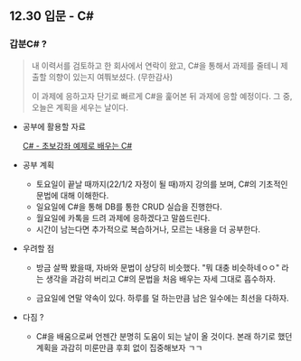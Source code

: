 ## 12.30 입문 - C#

### 갑분C# ?

> 내 이력서를 검토하고 한 회사에서 연락이 왔고, C#을 통해서 과제를 줄테니 제출할 의향이 있는지 여쭤보셨다. (무한감사)
>
> 이 과제에 응하고자 단기로 빠르게 C#을 훑어본 뒤 과제에 응할 예정이다. 그 중, 오늘은 계획을 세우는 날이다.



* 공부에 활용할 자료

  [C# - 초보강좌 예제로 배우는 C#](https://www.inflearn.com/course/c-%EC%B4%88%EB%B3%B4-%EA%B0%95%EC%A2%8C-%EC%98%88%EC%A0%9C%EB%A1%9C-%EB%B0%B0%EC%9A%B0%EB%8A%94-c/lecture/2251?tab=curriculum)

  

* 공부 계획

  * 토요일이 끝날 때까지(22/1/2 자정이 될 때)까지 강의를 보며, C#의 기초적인 문법에 대해 이해한다.
  * 일요일에 C#을 통해 DB를 통한 CRUD 실습을 진행한다.
  * 월요일에 카톡을 드려 과제에 응하겠다고 말씀드린다.
  * 시간이 남는다면 추가적으로 복습하거나, 모르는 내용을 더 공부한다.

  

* 우려할 점

  * 방금 살짝 봤을때, 자바와 문법이 상당히 비슷했다. "뭐 대충 비슷하네ㅇㅇ" 라는 생각을 과감히 버리고 C#의 문법을 처음 배우는 자세 그대로 흡수하자.

  * 금요일에 연말 약속이 있다. 하루를 덜 하는만큼 남은 일수에는 최선을 다하자.

    

* 다짐 ?
  * C#을 배움으로써 언젠간 분명히 도움이 되는 날이 올 것이다. 본래 하기로 했던 계획을 과감히 미룬만큼 후회 없이 집중해보자 ㄱㄱ